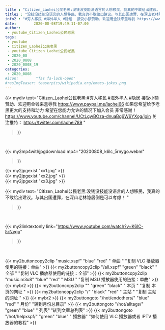 ```yaml
---
title : "Citizen_Laohei公民老黑:没钱没技能没语言的人想移民，我真的不敢给出建议。与其出国遭罪，在深山老林隐居倒是可以考虑！ "
title2 : "没钱没技能没语言的人想移民，我真的不敢给出建议。与其出国遭罪，在深山老林隐居倒是可以考虑！ "
info2 : "#穷人移民 #海外华人 #隐居  接受小额赞助、欢迎用金钱来羞辱我 https://www.paypal.me/laohei66  如果您希望给予老黑更大的支持和动力 希望在您能力允许的情况下加入会员 非常感谢！ https://www.youtube.com/channel/UCtLgwBOza-dnuaBg6W6YXog/join  关注推特： https://twitter.com/laohei789 "
date:        2020-08-08T19:49:11-07:00
author:
 - youtube_Citizen_Laohei公民老黑
tags:
 - youtube
 - Citizen_Laohei公民老黑
 - youtube_Citizen_Laohei公民老黑
 - 2020_08
 - 2020_0808
 - 2020_0808_19
categories:
 - 2020_0808
#icon:        "fas fa-lock-open"
#resImgTeaser: teaserpics/wikipedia.org/emacs-jokes.png
---
```


{{< mydiv text="Citizen_Laohei公民老黑:#穷人移民 #海外华人 #隐居  接受小额赞助、欢迎用金钱来羞辱我 https://www.paypal.me/laohei66  如果您希望给予老黑更大的支持和动力 希望在您能力允许的情况下加入会员 非常感谢！ https://www.youtube.com/channel/UCtLgwBOza-dnuaBg6W6YXog/join  关注推特： https://twitter.com/laohei789 "
>}}
<br>


{{< my2mp4withjpgdownload mp4="20200808_k6lc_5rnygo.webm"
>}}

{{< my2jpgexist "xx1.jpg" >}}<br>
{{< my2jpgexist "xx2.jpg" >}}<br>
{{< my2jpgexist "xx3.jpg" >}}<br>



{{< mydiv text="Citizen_Laohei公民老黑:没钱没技能没语言的人想移民，我真的不敢给出建议。与其出国遭罪，在深山老林隐居倒是可以考虑！ "
>}}
<br>

{{< my2linktextonly link="https://www.youtube.com/watch?v=K6lC-5rNygo"
>}}


<br>

{{< my2buttoncopy2clip "music.xspf"        "blue"   "red"    " 单曲 "  "复制 VLC 播放器使用的链接：单曲" >}} {{< my2buttoncopy2clip "/all.xspf"         "green"  "black"  " 全部 "  "复制 VLC 播放器使用的链接：全部" >}} {{< my2buttoncopy2clip "music.m3u8"        "blue"   "red"    " M3U  "    "复制 M3U 播放器使用的链接：单曲" >}} {{< mybr2 >}} {{< my2buttoncopy2clip ""                  "green"  "black"  " 本页 "    "复制 本页的网址 " >}} {{< my2buttoncopy2clip "/"                 "black"  "red"    " 主站 "    "复制 主站的网址 " >}} {{< mybr2 >}} {{< my2buttongoto      "/hot/endothers/"   "blue"   "red"    " 月份"   "转到月份总目录" >}} {{< my2buttongoto      "/hot/alltags/"     "green"  "blue"   " 列表"   "转到文章总列表" >}} {{< my2buttongoto      "/hot/helpxspf/"    "green"  "blue"   " 播放器" "如何使用 VLC 播放器或者 IPTV 播放器的教程" >}} 
